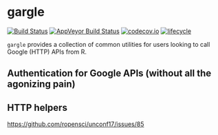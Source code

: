 # gargle 

[![Build Status](https://travis-ci.org/r-lib/gargle.svg?branch=master)](https://travis-ci.org/r-lib/gargle)
[![AppVeyor Build Status](https://ci.appveyor.com/api/projects/status/github/r-lib/gargle?branch=master&svg=true)](https://ci.appveyor.com/project/r-lib/gargle)
[![codecov.io](https://codecov.io/github/r-lib/gargle/coverage.svg?branch=master)](https://codecov.io/github/r-lib/gargle?branch=master)
[![lifecycle](https://img.shields.io/badge/lifecycle-experimental-orange.svg)](https://www.tidyverse.org/lifecycle/#experimental)

`gargle` provides a collection of common utilities for users looking to call
Google (HTTP) APIs from R.

## Authentication for Google APIs (without all the agonizing pain)

## HTTP helpers

https://github.com/ropensci/unconf17/issues/85
